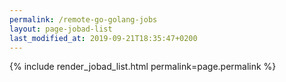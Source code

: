 ```yaml
---
permalink: /remote-go-golang-jobs
layout: page-jobad-list
last_modified_at: 2019-09-21T18:35:47+0200
---
```

{% include render_jobad_list.html permalink=page.permalink %}
